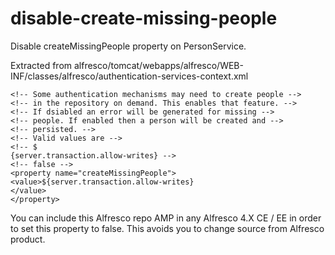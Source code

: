 disable-create-missing-people
=============================

Disable createMissingPeople property on PersonService.

Extracted from alfresco/tomcat/webapps/alfresco/WEB-INF/classes/alfresco/authentication-services-context.xml

```
<!-- Some authentication mechanisms may need to create people -->
<!-- in the repository on demand. This enables that feature. -->
<!-- If dsiabled an error will be generated for missing -->
<!-- people. If enabled then a person will be created and -->
<!-- persisted. -->
<!-- Valid values are -->
<!-- $
{server.transaction.allow-writes} -->
<!-- false -->
<property name="createMissingPeople">
<value>${server.transaction.allow-writes}
</value>
</property>
```

You can include this Alfresco repo AMP in any Alfresco 4.X CE / EE in order to set this property to false. This avoids you to change source from Alfresco product.
